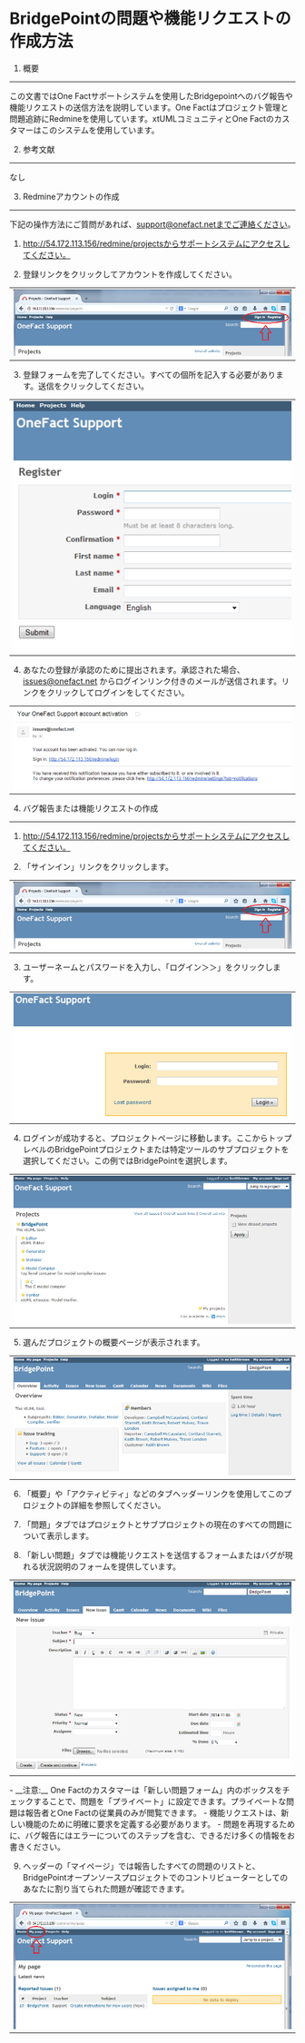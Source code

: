 # BridgePointの問題や機能リクエストの作成方法

1. 概要
-----------
この文書ではOne Factサポートシステムを使用したBridgepointへのバグ報告や機能リクエストの送信方法を説明しています。One Factはプロジェクト管理と問題追跡にRedmineを使用しています。xtUMLコミュニティとOne Factのカスタマーはこのシステムを使用しています。

2. 参考文献
----------------------
なし

3. Redmineアカウントの作成
-------------
下記の操作方法にご質問があれば、support@onefact.netまでご連絡ください。

1.  http://54.172.113.156/redmine/projectsからサポートシステムにアクセスしてください。

2.  登録リンクをクリックしてアカウントを作成してください。
<table><tr><td>
<img src="images/register_sign_in.png">
</td></tr></table>

3.  登録フォームを完了してください。すべての個所を記入する必要があります。送信をクリックしてください。
<table><tr><td>
<img src="images/registration_form.png">
</td></tr></table>

4.  あなたの登録が承認のために提出されます。承認された場合、issues@onefact.net からログインリンク付きのメールが送信されます。リンクをクリックしてログインをしてください。
<table><tr><td>
<img src="images/approved_activation.png">
</td></tr></table>

4. バグ報告または機能リクエストの作成
-------------
1.  http://54.172.113.156/redmine/projectsからサポートシステムにアクセスしてください。

2.  「サインイン」リンクをクリックします。
<table><tr><td>
<img src="images/register_sign_in.png">
</td></tr></table>

3. ユーザーネームとパスワードを入力し、「ログイン＞＞」をクリックします。
<table><tr><td>
<img src="images/login.png">
</td></tr></table>

4. ログインが成功すると、プロジェクトページに移動します。ここからトップレベルのBridgePointプロジェクトまたは特定ツールのサブプロジェクトを選択してください。この例ではBridgePointを選択します。
<table><tr><td>
<img src="images/projects_page.png">
</td></tr></table>

5. 選んだプロジェクトの概要ページが表示されます。
<table><tr><td>
<img src="images/BridgePoint_project.png">
</td></tr></table>

6. 「概要」や「アクティビティ」などのタブヘッダーリンクを使用してこのプロジェクトの詳細を参照してください。

7. 「問題」タブではプロジェクトとサブプロジェクトの現在のすべての問題について表示します。

8. 「新しい問題」タブでは機能リクエストを送信するフォームまたはバグが現れる状況説明のフォームを提供しています。
<table><tr><td>
<img src="images/new_issue.png">
</td></tr></table>
  - __注意:__ One Factのカスタマーは「新しい問題フォーム」内のボックスをチェックすることで、問題を「プライベート」に設定できます。プライベートな問題は報告者とOne Factの従業員のみが閲覧できます。
  - 機能リクエストは、新しい機能のために明確に要求を定義する必要があります。
  - 問題を再現するために、バグ報告にはエラーについてのステップを含む、できるだけ多くの情報をお書きください。

9. ヘッダーの「マイページ」では報告したすべての問題のリストと、BridgePointオープンソースプロジェクトでのコントリビューターとしてのあなたに割り当てられた問題が確認できます。
<table><tr><td>
<img src="images/my_page.png">
</td></tr></table>
